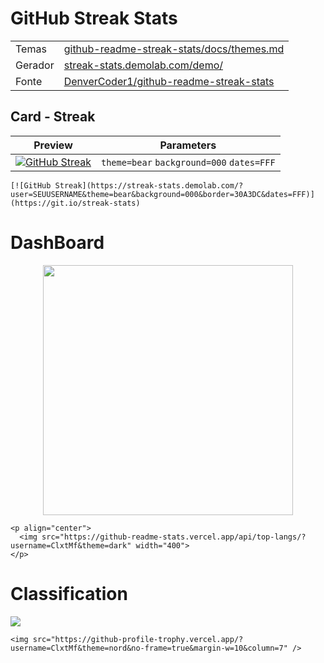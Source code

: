 # GitHub Streak Stats

<table>
  <tr>
    <td>
      Temas
    </td>
    <td>
       <a href="https://github.com/DenverCoder1/github-readme-streak-stats/blob/main/docs/themes.md">
          github-readme-streak-stats/docs/themes.md
       </a>
    </td>
  </tr>
    <tr>
    <td>
      Gerador
    </td>
    <td>
       <a href="https://streak-stats.demolab.com/demo/">
            streak-stats.demolab.com/demo/
       </a>
    </td>
  </tr>
  <tr>
    <td>
      Fonte
    </td>
    <td>
       <a href="https://github.com/denvercoder1/github-readme-streak-stats">
          DenverCoder1/github-readme-streak-stats
       </a>
    </td>
  </tr>
</table>

## Card - Streak

| Preview | Parameters |
|:-------:|:----------:|
| [![GitHub Streak](https://streak-stats.demolab.com/?user=elidianaandrade&theme=bear&background=000&border=30A3DC&dates=FFF)](https://git.io/streak-stats) | `theme=bear` `background=000` `dates=FFF`|

```
[![GitHub Streak](https://streak-stats.demolab.com/?user=SEUUSERNAME&theme=bear&background=000&border=30A3DC&dates=FFF)](https://git.io/streak-stats)
```

# DashBoard 
<p align="center">
  <img src="https://github-readme-stats.vercel.app/api/top-langs/?username=ClxtMf&theme=dark" width="400">
</p>

```
<p align="center">
  <img src="https://github-readme-stats.vercel.app/api/top-langs/?username=ClxtMf&theme=dark" width="400">
</p>
```

# Classification
<img src="https://github-profile-trophy.vercel.app/?username=ClxtMf&theme=nord&no-frame=true&margin-w=10&column=7" />

```
<img src="https://github-profile-trophy.vercel.app/?username=ClxtMf&theme=nord&no-frame=true&margin-w=10&column=7" />
```
